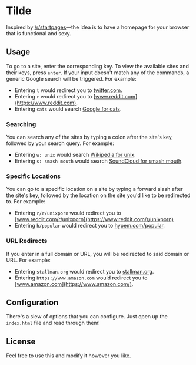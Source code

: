 # Tilde

<!--[![Demo](https://img.shields.io/badge/demo-cadejscroggins.github.io-lightgrey.svg)](https://cadejscroggins.github.io/tilde/)
[![Release](https://img.shields.io/github/release/cadejscroggins/tilde.svg)](https://github.com/cadejscroggins/tilde/releases)-->

Inspired by [/r/startpages](https://www.reddit.com/r/startpages)—the idea is to have a homepage for your browser that is functional and sexy.

## Usage

To go to a site, enter the corresponding key. To view the available sites and their keys, press `enter`. If your input doesn't match any of the commands, a generic Google search will be triggered. For example:

* Entering `t` would redirect you to [twitter.com](https://twitter.com).
* Entering `r` would redirect you to [www.reddit.com](https://www.reddit.com).
* Entering `cats` would search [Google for cats](https://www.google.com/search?q=cats).

### Searching

You can search any of the sites by typing a colon after the site's key, followed by your search query. For example:

* Entering `w: unix` would search [Wikipedia for unix](https://en.wikipedia.org/wiki/Unix).
* Entering `s: smash mouth` would search [SoundCloud for smash mouth](https://soundcloud.com/search?q=smash%20mouth).

### Specific Locations

You can go to a specific location on a site by typing a forward slash after the site's key, followed by the location on the site you'd like to be redirected to. For example:

* Entering `r/r/unixporn` would redirect you to [www.reddit.com/r/unixporn](https://www.reddit.com/r/unixporn)
* Entering `h/popular` would redirect you to [hypem.com/popular](http://hypem.com/popular).

### URL Redirects

If you enter in a full domain or URL, you will be redirected to said domain or URL. For example:

* Entering `stallman.org` would redirect you to [stallman.org](https://stallman.org/).
* Entering `https://www.amazon.com` would redirect you to [www.amazon.com](https://www.amazon.com/).

## Configuration

There's a slew of options that you can configure. Just open up the `index.html` file and read through them!

## License

Feel free to use this and modify it however you like.
